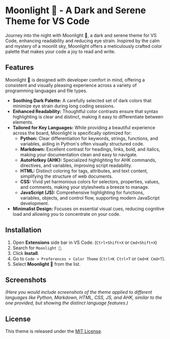 # Moonlight 🌌 - A Dark and Serene Theme for VS Code

[](https://www.google.com/search?q=https://marketplace.visualstudio.com/items%3FitemName%3Dyourpublisher.moonlight)
[](https://www.google.com/search?q=https://github.com/yourusername/moonlight-vscode-theme/blob/main/LICENSE)

Journey into the night with Moonlight 🌌, a dark and serene theme for VS Code, enhancing readability and reducing eye strain. Inspired by the calm and mystery of a moonlit sky, Moonlight offers a meticulously crafted color palette that makes your code a joy to read and write.

## Features

Moonlight 🌌 is designed with developer comfort in mind, offering a consistent and visually pleasing experience across a variety of programming languages and file types.

- **Soothing Dark Palette:** A carefully selected set of dark colors that minimize eye strain during long coding sessions.
- **Enhanced Readability:** Thoughtful color contrasts ensure that syntax highlighting is clear and distinct, making it easy to differentiate between elements.
- **Tailored for Key Languages:** While providing a beautiful experience across the board, Moonlight is specifically optimized for:
  - **Python:** Clear differentiation for keywords, strings, functions, and variables, aiding in Python's often visually structured code.
  - **Markdown:** Excellent contrast for headings, links, bold, and italics, making your documentation clean and easy to navigate.
  - **AutoHotkey (AHK):** Specialized highlighting for AHK commands, directives, and variables, improving script readability.
  - **HTML:** Distinct coloring for tags, attributes, and text content, simplifying the structure of web documents.
  - **CSS:** Vivid yet harmonious colors for selectors, properties, values, and comments, making your stylesheets a breeze to manage.
  - **JavaScript (JS):** Comprehensive highlighting for functions, variables, objects, and control flow, supporting modern JavaScript development.
- **Minimalist Design:** Focuses on essential visual cues, reducing cognitive load and allowing you to concentrate on your code.

## Installation

1.  Open **Extensions** side bar in VS Code. (`Ctrl+Shift+X` or `Cmd+Shift+X`)
2.  Search for `Moonlight 🌌`.
3.  Click **Install**.
4.  Go to `Code > Preferences > Color Theme` (`Ctrl+K Ctrl+T` or `Cmd+K Cmd+T`).
5.  Select **Moonlight 🌌** from the list.

## Screenshots

_(Here you would include screenshots of the theme applied to different languages like Python, Markdown, HTML, CSS, JS, and AHK, similar to the one provided, but showing the distinct language features.)_

## License

This theme is released under the [MIT License](https://github.com/yourusername/moonlight-vscode-theme/blob/main/LICENSE).
